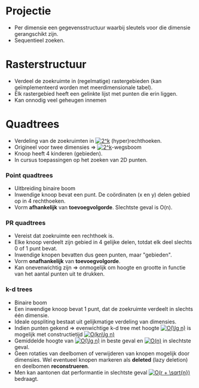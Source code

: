# Projectie
* Per dimensie een gegevensstructuur waarbij sleutels voor die dimensie gerangschikt zijn.
* Sequentieel zoeken.
# Rasterstructuur
* Verdeel de zoekruimte in (regelmatige) rastergebieden (kan geïmplementeerd worden met meerdimensionale tabel).
* Elk rastergebied heeft een gelinkte lijst met punten die erin liggen.
* Kan onnodig veel geheugen innemen

# Quadtrees
* Verdeling van de zoekruimten in <a href="http://www.codecogs.com/eqnedit.php?latex=2^k" target="_blank"><img src="http://latex.codecogs.com/gif.latex?2^k" title="2^k" /></a>
  (hyper)rechthoeken.
* Origineel voor twee dimensies => <a href="http://www.codecogs.com/eqnedit.php?latex=2^k" target="_blank"><img src="http://latex.codecogs.com/gif.latex?2^k" title="2^k" /></a>-wegsboom
* Knoop heeft 4 kinderen (gebieden).
* In cursus toepassingen op het zoeken van 2D punten.
### Point quadtrees
* Uitbreiding binaire boom
* Inwendige knoop bevat een punt. De coördinaten (x en y) delen gebied op in 4 rechthoeken.
* Vorm **afhankelijk** van **toevoegvolgorde**. Slechtste geval is O(n).
### PR quadtrees
* Vereist dat zoekruimte een rechthoek is.
* Elke knoop verdeelt zijn gebied in 4 gelijke delen, totdat elk deel slechts 0 of 1 punt bevat.
* Inwendige knopen bevatten dus geen punten, maar "gebieden".
* Vorm **onafhankelijk** van **toevoegvolgorde**.
* Kan onevenwichtig zijn => onmogelijk om hoogte en grootte in functie van het aantal punten uit te drukken.
### k-d trees
* Binaire boom
* Een inwendige knoop bevat 1 punt, dat de zoekruimte verdeelt in slechts één dimensie.
* Ideale opspliting bestaat uit gelijkmatige verdeling van dimensies.
* Indien punten gekend => evenwichtige k-d tree met hoogte <a href="http://www.codecogs.com/eqnedit.php?latex=O(\lg&space;n)" target="_blank"><img src="http://latex.codecogs.com/gif.latex?O(\lg&space;n)" title="O(\lg n)" /></a> is mogelijk met constructietijd <a href="http://www.codecogs.com/eqnedit.php?latex=O(kn\lg&space;n)" target="_blank"><img src="http://latex.codecogs.com/gif.latex?O(kn\lg&space;n)" title="O(kn\lg n)" /></a>
* Gemiddelde hoogte van <a href="http://www.codecogs.com/eqnedit.php?latex=O(\lg&space;n)" target="_blank"><img src="http://latex.codecogs.com/gif.latex?O(\lg&space;n)" title="O(\lg n)" /></a> in beste geval en <a href="http://www.codecogs.com/eqnedit.php?latex=O(n)" target="_blank"><img src="http://latex.codecogs.com/gif.latex?O(n)" title="O(n)" /></a> in slechtste geval. 
* Geen rotaties van deelbomen of verwijderen van knopen mogelijk door dimensies. Wel eventueel knopen markeren als **deleted** (lazy deletion) en deelbomen **reconstrueren**.
* Men kan aantonen dat performantie in slechtste geval <a href="http://www.codecogs.com/eqnedit.php?latex=O(r&space;&plus;&space;\sqrt{n})" target="_blank"><img src="http://latex.codecogs.com/gif.latex?O(r&space;&plus;&space;\sqrt{n})" title="O(r + \sqrt{n})" /></a> bedraagt.

